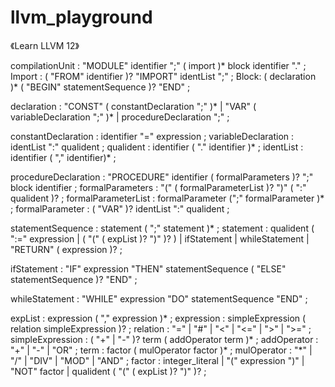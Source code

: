 # llvm_playground

《Learn LLVM 12》

compilationUnit : "MODULE" identifier ";" ( import )* block identifier "." ;
Import : ( "FROM" identifier )? "IMPORT" identList ";" ;
Block: ( declaration )* ( "BEGIN" statementSequence )? "END" ;

declaration
    : "CONST" ( constantDeclaration ";" )*
    | "VAR" ( variableDeclaration ";" )*
    | procedureDeclaration ";" ;

constantDeclaration : identifier "=" expression ;
variableDeclaration : identList ":" qualident ;
qualident : identifier ( "." identifier )* ;
identList : identifier ( "," identifier)* ;

procedureDeclaration : "PROCEDURE" identifier ( formalParameters )? ";" block identifier ;
formalParameters : "(" ( formalParameterList )? ")" ( ":" qualident )? ;
formalParameterList : formalParameter (";" formalParameter )* ;
formalParameter : ( "VAR" )? identList ":" qualident ;

statementSequence : statement ( ";" statement )* ;
statement : qualident ( ":=" expression | ( "(" ( expList )? ")" )? )
    | ifStatement 
    | whileStatement 
    | "RETURN" ( expression )? ;

ifStatement : "IF" expression "THEN" statementSequence ( "ELSE" statementSequence )? "END" ;

whileStatement : "WHILE" expression "DO" statementSequence "END" ;

expList : expression ( "," expression )* ;
expression : simpleExpression ( relation simpleExpression )? ;
relation : "=" | "#" | "<" | "<=" | ">" | ">=" ;
simpleExpression : ( "+" | "-" )? term ( addOperator term )* ;
addOperator : "+" | "-" | "OR" ;
term : factor ( mulOperator factor )* ;
mulOperator : "*" | "/" | "DIV" | "MOD" | "AND" ;
factor : integer_literal | "(" expression ")" | "NOT" factor | qualident ( "(" ( expList )? ")" )? ;